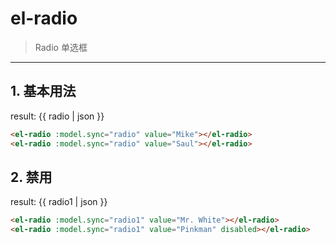 # el-radio
> Radio 单选框

-----------

## 1. 基本用法


<section>
  <p>result: {{ radio | json }}</p>
  <el-radio :model.sync="radio" value="Mike"></el-radio>
  <el-radio :model.sync="radio" value="Saul"></el-radio>
</section>


```html
<el-radio :model.sync="radio" value="Mike"></el-radio>
<el-radio :model.sync="radio" value="Saul"></el-radio>
```
## 2. 禁用

<section>
  <p>result: {{ radio1 | json }}</p>
  <el-radio :model.sync="radio1" value="Mr. White"></el-radio>
  <el-radio :model.sync="radio1" value="Pinkman" disabled></el-radio>
</section>

```html
<el-radio :model.sync="radio1" value="Mr. White"></el-radio>
<el-radio :model.sync="radio1" value="Pinkman" disabled></el-radio>
```
